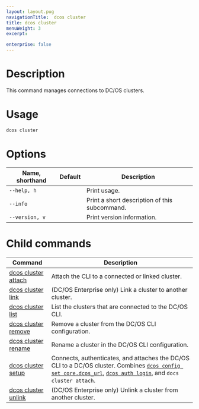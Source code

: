 ```yaml
---
layout: layout.pug
navigationTitle:  dcos cluster
title: dcos cluster
menuWeight: 3
excerpt:

enterprise: false
---
```


<!-- This source repo for this topic is https://github.com/dcos/dcos-docs -->


# Description
This command manages connections to DC/OS clusters.

# Usage

```bash
dcos cluster
```

# Options

| Name, shorthand | Default | Description |
|---------|-------------|-------------|
| `--help, h`   |             |  Print usage. |
| `--info`   |             |  Print a short description of this subcommand. |
| `--version, v`   |             | Print version information. |

# Child commands

| Command | Description |
|---------|-------------|
| [dcos cluster attach](/1.11/cli/command-reference/dcos-cluster/dcos-cluster-attach/)   |  Attach the CLI to a connected or linked cluster. |
| [dcos cluster link](/1.11/cli/command-reference/dcos-cluster/dcos-cluster-link/)       |  (DC/OS Enterprise only) Link a cluster to another cluster.  |
| [dcos cluster list](/1.11/cli/command-reference/dcos-cluster/dcos-cluster-list/)       |  List the clusters that are connected to the DC/OS CLI.  |
| [dcos cluster remove](/1.11/cli/command-reference/dcos-cluster/dcos-cluster-remove/)   |  Remove a cluster from the DC/OS CLI configuration.   |
| [dcos cluster rename](/1.11/cli/command-reference/dcos-cluster/dcos-cluster-rename/)   |  Rename a cluster in the DC/OS CLI configuration.  |
| [dcos cluster setup](/1.11/cli/command-reference/dcos-cluster/dcos-cluster-setup/)     |  Connects, authenticates, and attaches the DC/OS CLI to a DC/OS cluster. Combines [`dcos config set core.dcos_url`](/1.11/cli/command-reference/dcos-config/dcos-config-set/), [`dcos auth login`](/1.11/cli/command-reference/dcos-auth/dcos-auth-login/), and `docs cluster attach`. |
| [dcos cluster unlink](/1.11/cli/command-reference/dcos-cluster/dcos-cluster-unlink/)   |  (DC/OS Enterprise only) Unlink a cluster from another cluster. |
